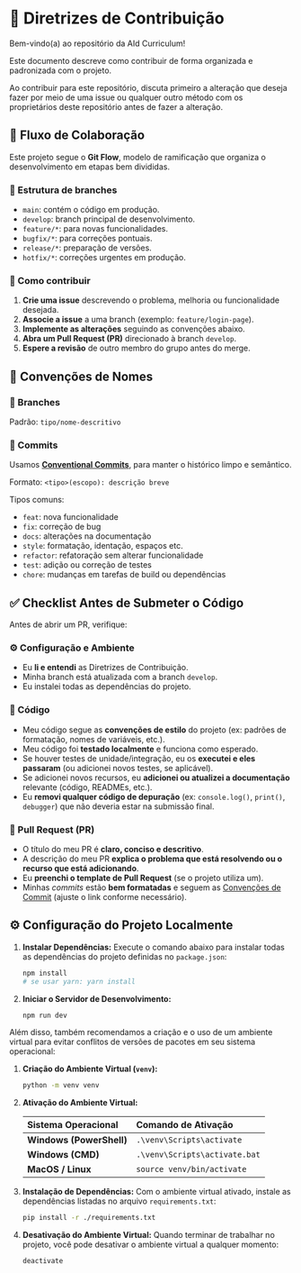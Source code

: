 # 🧭 Diretrizes de Contribuição

Bem-vindo(a) ao repositório da AId Curriculum!

Este documento descreve como contribuir de forma organizada e padronizada com o projeto.

Ao contribuir para este repositório, discuta primeiro a alteração que deseja fazer por meio de uma issue ou qualquer outro método com os proprietários deste repositório antes de fazer a alteração.


## 🧩 Fluxo de Colaboração

Este projeto segue o **Git Flow**, modelo de ramificação que organiza o desenvolvimento em etapas bem divididas.

### 🔹 Estrutura de branches

- `main`: contém o código em produção.  
- `develop`: branch principal de desenvolvimento.  
- `feature/*`: para novas funcionalidades.  
- `bugfix/*`: para correções pontuais.  
- `release/*`: preparação de versões.  
- `hotfix/*`: correções urgentes em produção.

### 🔹 Como contribuir

1. **Crie uma issue** descrevendo o problema, melhoria ou funcionalidade desejada.
2. **Associe a issue** a uma branch (exemplo: `feature/login-page`).
3. **Implemente as alterações** seguindo as convenções abaixo.
4. **Abra um Pull Request (PR)** direcionado à branch `develop`.
5. **Espere a revisão** de outro membro do grupo antes do merge.



## 🧱 Convenções de Nomes

### 🔸 Branches
Padrão: `tipo/nome-descritivo`

### 🔸 Commits

Usamos [**Conventional Commits**](https://www.conventionalcommits.org/en/v1.0.0/), para manter o histórico limpo e semântico.

Formato: `<tipo>(escopo): descrição breve`


Tipos comuns:
- `feat`: nova funcionalidade  
- `fix`: correção de bug  
- `docs`: alterações na documentação  
- `style`: formatação, identação, espaços etc.  
- `refactor`: refatoração sem alterar funcionalidade  
- `test`: adição ou correção de testes  
- `chore`: mudanças em tarefas de build ou dependências  


## ✅ Checklist Antes de Submeter o Código

Antes de abrir um PR, verifique:

### ⚙️ Configuração e Ambiente
- Eu **li e entendi** as Diretrizes de Contribuição.
- Minha branch está atualizada com a branch `develop`.
- Eu instalei todas as dependências do projeto.

### 📝 Código
- Meu código segue as **convenções de estilo** do projeto (ex: padrões de formatação, nomes de variáveis, etc.).
- Meu código foi **testado localmente** e funciona como esperado.
- Se houver testes de unidade/integração, eu os **executei e eles passaram** (ou adicionei novos testes, se aplicável).
- Se adicionei novos recursos, eu **adicionei ou atualizei a documentação** relevante (código, READMEs, etc.).
- Eu **removi qualquer código de depuração** (ex: `console.log()`, `print()`, `debugger`) que não deveria estar na submissão final.

### 💬 Pull Request (PR)
- O título do meu PR é **claro, conciso e descritivo**.
- A descrição do meu PR **explica o problema que está resolvendo ou o recurso que está adicionando**.
- Eu **preenchi o template de Pull Request** (se o projeto utiliza um).
- Minhas *commits* estão **bem formatadas** e seguem as [Convenções de Commit](https://www.conventionalcommits.org/en/v1.0.0/) (ajuste o link conforme necessário).


## ⚙️ Configuração do Projeto Localmente

1.  **Instalar Dependências:**
    Execute o comando abaixo para instalar todas as dependências do projeto definidas no `package.json`:

    ```bash
    npm install
    # se usar yarn: yarn install
    ```

2.  **Iniciar o Servidor de Desenvolvimento:**

    ```bash
    npm run dev
    ```

Além disso, também recomendamos a criação e o uso de um ambiente virtual para evitar conflitos de versões de pacotes em seu sistema operacional:

1.  **Criação do Ambiente Virtual (`venv`):**

    ```bash
    python -m venv venv
    ```

2.  **Ativação do Ambiente Virtual:**

    | Sistema Operacional | Comando de Ativação |
    | :--- | :--- |
    | **Windows (PowerShell)** | `.\venv\Scripts\activate` |
    | **Windows (CMD)** | `.\venv\Scripts\activate.bat` |
    | **MacOS / Linux** | `source venv/bin/activate` |

3.  **Instalação de Dependências:**
    Com o ambiente virtual ativado, instale as dependências listadas no arquivo `requirements.txt`:

    ```bash
    pip install -r ./requirements.txt
    ```

4.  **Desativação do Ambiente Virtual:**
    Quando terminar de trabalhar no projeto, você pode desativar o ambiente virtual a qualquer momento:

    ```bash
    deactivate
    ```